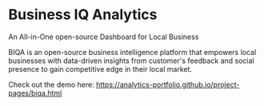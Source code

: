 # Business IQ Analytics
An All-in-One open-source Dashboard for Local Business 

BIQA is an open-source business intelligence platform that empowers local businesses with data-driven insights from customer's feedback and social presence to gain competitive edge in their local market.

Check out the demo here: https://analytics-portfolio.github.io/project-pages/biqa.html
